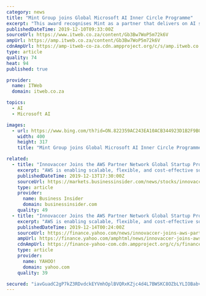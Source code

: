 ```yaml
---
category: news
title: "Mint Group joins Global Microsoft AI Inner Circle Programme"
excerpt: "This award recognises Mint as a partner that delivers on AI services based on the Microsoft Azure AI platform. “Mint Group has delivered innovative and disruptive transformation through AI that has had a direct impact on people’s lives. This showcases the potential of technology and the passion carried by the people that implement it to ..."
publishedDateTime: 2019-12-10T09:33:00Z
sourceUrl: https://www.itweb.co.za/content/Gb3Bw7WoP5m72k6V
ampUrl: https://amp.itweb.co.za/content/Gb3Bw7WoP5m72k6V
cdnAmpUrl: https://amp-itweb-co-za.cdn.ampproject.org/c/s/amp.itweb.co.za/content/Gb3Bw7WoP5m72k6V
type: article
quality: 74
heat: 94
published: true

provider:
  name: ITWeb
  domain: itweb.co.za

topics:
  - AI
  - Microsoft AI

images:
  - url: https://www.bing.com/th?id=ON.822359AC243EA10ACB344923D1B2F9B0
    width: 400
    height: 317
    title: "Mint Group joins Global Microsoft AI Inner Circle Programme"

related:
  - title: "Innovaccer Joins the AWS Partner Network Global Startup Program"
    excerpt: "AWS is enabling scalable, flexible, and cost-effective solutions from startups ... company committed to making a powerful and enduring difference in the way care is delivered. The company leverages artificial intelligence and analytics to automate routine workflows and reduce manual overhead to facilitate more patient-centered care."
    publishedDateTime: 2019-12-13T17:30:00Z
    sourceUrl: https://markets.businessinsider.com/news/stocks/innovaccer-joins-the-aws-partner-network-global-startup-program-1028763053
    type: article
    provider:
      name: Business Insider
      domain: businessinsider.com
    quality: 49
  - title: "Innovaccer Joins the AWS Partner Network Global Startup Program"
    excerpt: "AWS is enabling scalable, flexible, and cost-effective solutions from startups ... company committed to making a powerful and enduring difference in the way care is delivered. The company leverages artificial intelligence and analytics to automate routine workflows and reduce manual overhead to facilitate more patient-centered care."
    publishedDateTime: 2019-12-14T00:24:00Z
    sourceUrl: https://finance.yahoo.com/news/innovaccer-joins-aws-partner-network-183000826.html
    ampUrl: https://finance.yahoo.com/amphtml/news/innovaccer-joins-aws-partner-network-183000826.html
    cdnAmpUrl: https://finance-yahoo-com.cdn.ampproject.org/c/s/finance.yahoo.com/amphtml/news/innovaccer-joins-aws-partner-network-183000826.html
    type: article
    provider:
      name: YAHOO!
      domain: yahoo.com
    quality: 39

secured: "iavGuadC2gP7kZ3RDvdckEYVmhOplBVQRxKZjc4d4L7BWSKC8OZbLYLIOBabvY4kEWOV4aOeuq6Utvc7yt0/rlBPdhH9PBIjaSEdGnxDmJh4/EG5gz4RMWc5N+HWofDTk9aOXZwOC5vSoadH30NVjaIH7qHZlOhbiZSekfLg/ujEYR77AFwl1T3bU9ygEmRhH68to1IKpcqRngaLLx3zuVJnhlaMTADYegKFeBFAxKlW4ZQVUUMMBi/An+wcmZGOp841b3nxcZAagTndzfxpFw==;XlpqCNCeI+u4ff/NFLO2Bw=="
---
```


